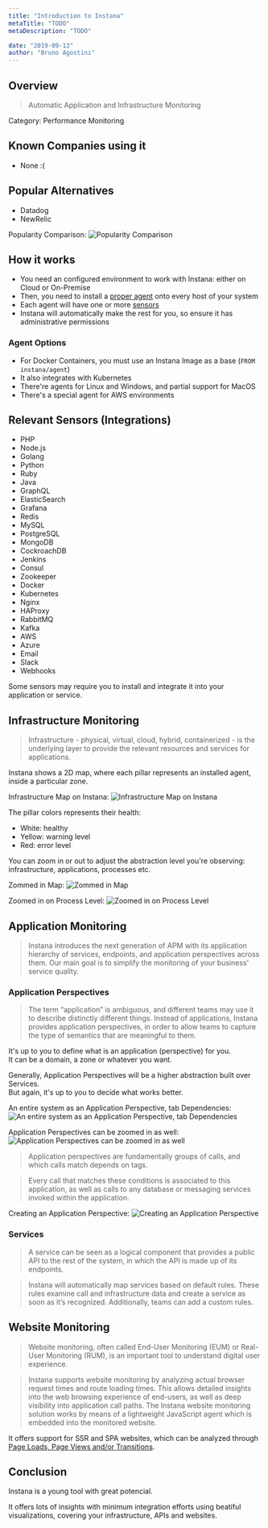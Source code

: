 ```yaml
---
title: "Introduction to Instana"
metaTitle: "TODO"
metaDescription: "TODO"

date: "2019-09-13"
author: "Bruno Agostini"
---
```


## Overview

> Automatic Application and Infrastructure Monitoring

Category: Performance Monitoring

## Known Companies using it

- None :(

## Popular Alternatives

- Datadog
- NewRelic

Popularity Comparison:
![Popularity Comparison](http://i.imgur.com/Jgw26Kw.png "Popularity Comparison")

## How it works

- You need an configured environment to work with Instana: either on Cloud or On-Premise
- Then, you need to install a [proper agent](https://docs.instana.io/quick_start/agent_setup/) onto every host of your system
- Each agent will have one or more [sensors](https://docs.instana.io/quick_start/agent_sensors/)
- Instana will automatically make the rest for you, so ensure it has administrative permissions

### Agent Options

- For Docker Containers, you must use an Instana Image as a base (`FROM instana/agent`)
- It also integrates with Kubernetes
- There're agents for Linux and Windows, and partial support for MacOS
- There's a special agent for AWS environments

## Relevant Sensors (Integrations)

- PHP
- Node.js
- Golang
- Python
- Ruby
- Java
- GraphQL
- ElasticSearch
- Grafana
- Redis
- MySQL
- PostgreSQL
- MongoDB
- CockroachDB
- Jenkins
- Consul
- Zookeeper
- Docker
- Kubernetes
- Nginx
- HAProxy
- RabbitMQ
- Kafka
- AWS
- Azure
- Email
- Slack
- Webhooks

Some sensors may require you to install and integrate it into your application or service.

## Infrastructure Monitoring

> Infrastructure - physical, virtual, cloud, hybrid, containerized - is the underlying layer to provide the relevant resources and services for applications.

Instana shows a 2D map, where each pillar represents an installed agent, inside a particular zone.

Infrastructure Map on Instana:
![Infrastructure Map on Instana](http://i.imgur.com/SMIn3nE.png "Infrastructure Map on Instana")

The pillar colors represents their health:
- White: healthy
- Yellow: warning level
- Red: error level

You can zoom in or out to adjust the abstraction level you're observing: infrastructure, applications, processes etc.

Zommed in Map:
![Zommed in Map](http://i.imgur.com/Ce38akC.png "Zommed in Map")

Zoomed in on Process Level:
![Zoomed in on Process Level](http://i.imgur.com/Jc6Mb9P.png "Zoomed in on Process Level")

## Application Monitoring

> Instana introduces the next generation of APM with its application hierarchy of services, endpoints, and application perspectives across them. Our main goal is to simplify the monitoring of your business’ service quality.

### Application Perspectives

> The term “application” is ambiguous, and different teams may use it to describe distinctly different things. Instead of applications, Instana provides application perspectives, in order to allow teams to capture the type of semantics that are meaningful to them.

It's up to you to define what is an application (perspective) for you.  
It can be a domain, a zone or whatever you want.

Generally, Application Perspectives will be a higher abstraction built over Services.  
But again, it's up to you to decide what works better.

An entire system as an Application Perspective, tab Dependencies:
![An entire system as an Application Perspective, tab Dependencies](http://i.imgur.com/Cuf284B.png "An entire system as an Application Perspective, tab Dependencies")

Application Perspectives can be zoomed in as well:
![Application Perspectives can be zoomed in as well](http://i.imgur.com/A09CBF0.png "Application Perspectives can be zoomed in as well")

> Application perspectives are fundamentally groups of calls, and which calls match depends on tags.

> Every call that matches these conditions is associated to this application, as well as calls to any database or messaging services invoked within the application.

Creating an Application Perspective:
![Creating an Application Perspective](http://i.imgur.com/vMqLmHm.png "Creating an Application Perspective")

### Services

> A service can be seen as a logical component that provides a public API to the rest of the system, in which the API is made up of its endpoints. 

> Instana will automatically map services based on default rules. These rules examine call and infrastructure data and create a service as soon as it’s recognized. Additionally, teams can add a custom rules.

## Website Monitoring

> Website monitoring, often called End-User Monitoring (EUM) or Real-User Monitoring (RUM), is an important tool to understand digital user experience.

> Instana supports website monitoring by analyzing actual browser request times and route loading times. This allows detailed insights into the web browsing experience of end-users, as well as deep visibility into application call paths. The Instana website monitoring solution works by means of a lightweight JavaScript agent which is embedded into the monitored website.

It offers support for SSR and SPA websites, which can be analyzed through [Page Loads, Page Views and/or Transitions](https://docs.instana.io/products/website_monitoring/faq/#what-is-the-difference-between-page-views-loads-and-transitions).

## Conclusion

Instana is a young tool with great potencial.

It offers lots of insights with minimum integration efforts using beatiful visualizations, covering your infrastructure, APIs and websites.
